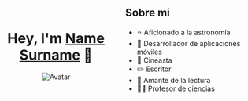 <div style="display: flex; align-items: center;">
    <div style="flex: 1; text-align: center;">
        <h1 align="center">Hey, I'm <a href="">Name Surname</a> 👋</h1>
        <img src="https://imgur.com/Ei2EmF9.png" alt="Avatar" style="max-width: 100%;">
    </div>
    <div style="flex: 1; margin-left: 20px;">
        <h2>Sobre mi</h2>
        <ul>
            <li>⭐ Aficionado a la astronomía</li>
            <li>📲 Desarrollador de aplicaciones móviles</li>
            <li>🎥 Cineasta</li>
            <li>✏️ Escritor</li>
            <li>📗 Amante de la lectura</li>
            <li>🧑‍🏫 Profesor de ciencias</li>
        </ul>
    </div>
</div>
